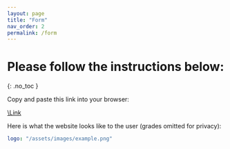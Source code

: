 ```yaml
---
layout: page
title: "Form"
nav_order: 2
permalink: /form
---
```


# Please follow the instructions below:
{: .no_toc }

Copy and paste this link into your browser: 

[\Link](https://degreeworks-prod-j.isc-seo.upenn.edu:9904/worksheets/WEB31)

Here is what the website looks like to the user (grades omitted for
privacy):

```yaml
logo: "/assets/images/example.png"
```
